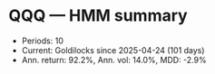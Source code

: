 # QQQ — HMM summary

- Periods: 10
- Current: Goldilocks since 2025-04-24 (101 days)
- Ann. return: 92.2%, Ann. vol: 14.0%, MDD: -2.9%
